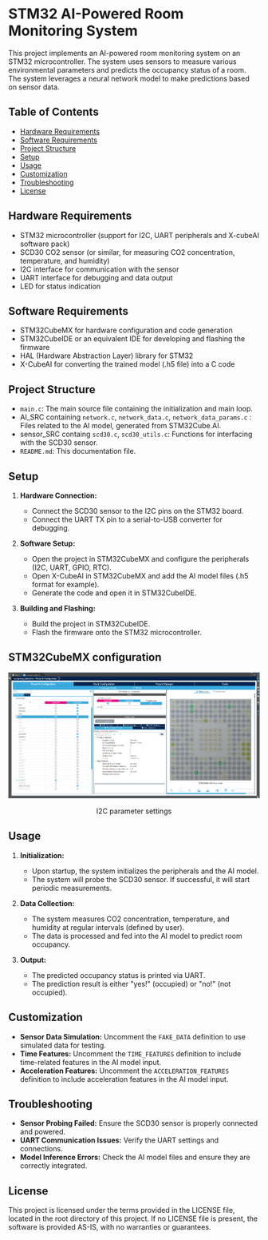 # STM32 AI-Powered Room Monitoring System

This project implements an AI-powered room monitoring system on an STM32 microcontroller. The system uses sensors to measure various environmental parameters and predicts the occupancy status of a room. The system leverages a neural network model to make predictions based on sensor data.

## Table of Contents

- [Hardware Requirements](#hardware-requirements)
- [Software Requirements](#software-requirements)
- [Project Structure](#project-structure)
- [Setup](#setup)
- [Usage](#usage)
- [Customization](#customization)
- [Troubleshooting](#troubleshooting)
- [License](#license)

## Hardware Requirements

- STM32 microcontroller (support for I2C, UART peripherals and X-cubeAI software pack)
- SCD30 CO2 sensor (or similar, for measuring CO2 concentration, temperature, and humidity)
- I2C interface for communication with the sensor
- UART interface for debugging and data output
- LED for status indication

## Software Requirements

- STM32CubeMX for hardware configuration and code generation
- STM32CubeIDE or an equivalent IDE for developing and flashing the firmware
- HAL (Hardware Abstraction Layer) library for STM32
- X-CubeAI for converting the trained model (.h5 file) into a C code

## Project Structure

- `main.c`: The main source file containing the initialization and main loop.
-  AI_SRC containing `network.c`, `network_data.c`, `network_data_params.c` : Files related to the AI model, generated from STM32Cube.AI.
-  sensor_SRC containg `scd30.c`, `scd30_utils.c`: Functions for interfacing with the SCD30 sensor.
- `README.md`: This documentation file.

## Setup

1. **Hardware Connection:**
   - Connect the SCD30 sensor to the I2C pins on the STM32 board.
   - Connect the UART TX pin to a serial-to-USB converter for debugging.

2. **Software Setup:**
   - Open the project in STM32CubeMX and configure the peripherals (I2C, UART, GPIO, RTC).
   - Open X-CubeAI in STM32CubeMX and add the AI model files (.h5 format for example).
   - Generate the code and open it in STM32CubeIDE.

3. **Building and Flashing:**
   - Build the project in STM32CubeIDE.
   - Flash the firmware onto the STM32 microcontroller.

## STM32CubeMX configuration

![I2C parameters](./MX_config/I2C_parameters.png)
<p style="text-align: center;">I2C parameter settings</p>

## Usage

1. **Initialization:**
   - Upon startup, the system initializes the peripherals and the AI model.
   - The system will probe the SCD30 sensor. If successful, it will start periodic measurements.

2. **Data Collection:**
   - The system measures CO2 concentration, temperature, and humidity at regular intervals (defined by user).
   - The data is processed and fed into the AI model to predict room occupancy.

3. **Output:**
   - The predicted occupancy status is printed via UART.
   - The prediction result is either "yes!" (occupied) or "no!" (not occupied).

## Customization

- **Sensor Data Simulation:** Uncomment the `FAKE_DATA` definition to use simulated data for testing.
- **Time Features:** Uncomment the `TIME_FEATURES` definition to include time-related features in the AI model input.
- **Acceleration Features:**  Uncomment the  `ACCELERATION_FEATURES` definition to include acceleration features in the AI model input.

## Troubleshooting

- **Sensor Probing Failed:** Ensure the SCD30 sensor is properly connected and powered.
- **UART Communication Issues:** Verify the UART settings and connections.
- **Model Inference Errors:** Check the AI model files and ensure they are correctly integrated.

## License

This project is licensed under the terms provided in the LICENSE file, located in the root directory of this project. If no LICENSE file is present, the software is provided AS-IS, with no warranties or guarantees.